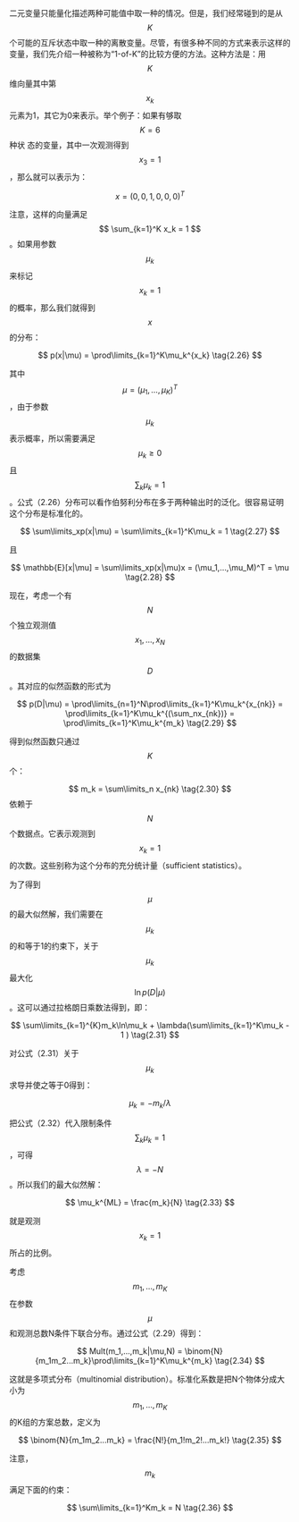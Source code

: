 二元变量只能量化描述两种可能值中取一种的情况。但是，我们经常碰到的是从$$ K $$个可能的互斥状态中取一种的离散变量。尽管，有很多种不同的方式来表示这样的变量，我们先介绍一种被称为“1-of-K”的比较方便的方法。这种方法是：用$$ K $$维向量其中第$$ x_k $$元素为1，其它为0来表示。举个例子：如果有够取$$ K = 6 $$种状 态的变量，其中一次观测得到$$ x_3 = 1 $$，那么就可以表示为：    

$$ x = (0, 0, 1, 0, 0, 0)^T \tag{2.25} $$

注意，这样的向量满足$$ \sum_{k=1}^K x_k = 1 $$。如果用参数$$ \mu_k $$来标记$$ x_k = 1 $$的概率，那么我们就得到$$ x $$的分布：    

$$
p(x|\mu) = \prod\limits_{k=1}^K\mu_k^{x_k} \tag{2.26}
$$

其中$$ \mu = (\mu_1,...,\mu_K)^T $$，由于参数$$ \mu_k $$表示概率，所以需要满足$$ \mu_k \geq 0 $$且$$ \sum_k\mu_k = 1 $$。公式（2.26）分布可以看作伯努利分布在多于两种输出时的泛化。很容易证明这个分布是标准化的。

$$
\sum\limits_xp(x|\mu) = \sum\limits_{k=1}^K\mu_k = 1 \tag{2.27}
$$

且

$$
\mathbb{E}[x|\mu] = \sum\limits_xp(x|\mu)x = (\mu_1,...,\mu_M)^T = \mu \tag{2.28}
$$

现在，考虑一个有$$ N $$个独立观测值$$ x_1,...,x_N $$的数据集$$ D $$。其对应的似然函数的形式为    

$$
p(D|\mu) = \prod\limits_{n=1}^N\prod\limits_{k=1}^K\mu_k^{x_{nk}} = \prod\limits_{k=1}^K\mu_k^{(\sum_nx_{nk})} = \prod\limits_{k=1}^K\mu_k^{m_k} \tag{2.29}
$$

得到似然函数只通过$$ K $$个：

$$
m_k = \sum\limits_n x_{nk} \tag{2.30}
$$
依赖于$$ N $$个数据点。它表示观测到$$ x_k = 1 $$的次数。这些别称为这个分布的充分统计量（sufficient statistics）。    

为了得到$$ \mu $$的最大似然解，我们需要在$$ \mu_k $$的和等于1的约束下，关于$$ \mu_k $$最大化$$ \ln p(D|\mu) $$。这可以通过拉格朗日乘数法得到，即：    

$$
\sum\limits_{k=1}^{K}m_k\ln\mu_k + \lambda(\sum\limits_{k=1}^K\mu_k - 1 ) \tag{2.31}
$$

对公式（2.31）关于$$ \mu_k $$求导并使之等于0得到：    

$$
\mu_k = -m_k / \lambda \tag{2.32}
$$

把公式（2.32）代入限制条件$$ \sum_k\mu_k = 1 $$，可得$$ \lambda = -N $$。所以我们的最大似然解：    

$$
\mu_k^{ML} = \frac{m_k}{N} \tag{2.33}
$$

就是观测$$ x_k = 1 $$所占的比例。    

考虑$$ m_1,...,m_K $$在参数$$ \mu $$和观测总数N条件下联合分布。通过公式（2.29）得到：

$$
Mult(m_1,...,m_k|\mu,N) = \binom{N}{m_1m_2...m_k}\prod\limits_{k=1}^K\mu_k^{m_k} \tag{2.34}
$$

这就是多项式分布（multinomial distribution）。标准化系数是把N个物体分成大小为$$ m_1,...,m_K $$的K组的方案总数，定义为

$$
\binom{N}{m_1m_2...m_k} = \frac{N!}{m_1!m_2!...m_k!} \tag{2.35}
$$

注意，$$ m_k $$满足下面的约束：    

$$
\sum\limits_{k=1}^Km_k = N \tag{2.36}
$$
